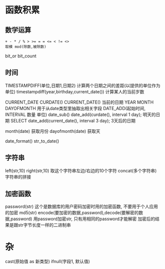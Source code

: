 # 函数积累 #

## 数学运算 ##
```
+ - * / % > >= = = <= < != <>
取模 mod(除数,被除数)
```
bit_or
bit_count

## 时间 ##
TIMESTAMPDIFF(单位,日期1,日期2) 计算两个日期之间的差距(以提供的单位作为单位)
timestampdiff(year,birthday,current_date()) 计算某人的当前岁数

CURRENT_DATE CURDATE() CURRENT_DATE() 当前的日期
YEAR MONTH DAYOFMONTH 用于从date类型里抽取出相关字段
DATE_ADD(起始时间, INTERVAL 数量 单位)
date_sub()
date_add(curdate(), interval 1 day); 明天的日期
SELECT date_add(current_date(), interval 3 day); 3天后的日期

month(date) 获取月份
dayofmonth(date) 获取天

date_format()
str_to_date()


## 字符串 ##
left(str,10) right(str,10) 取这个字符串左边/右边的10个字符
concat(多个字符串) 字符串的拼接

## 加密函数 ##
password(str) 这个是数据库的用户密码加密时用的加密函数, 不要用于个人应用的加密
md5(str)
encode(要加密的数据,password),decode(要解密的数据,password) 用password加密str, 只有用相同的password才能解密
加密后的结果是跟str字节长度一样的二进制串

# 杂 #
cast(原始值 as 新类型)
ifnull(字段1, 默认值)
